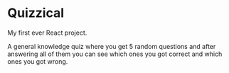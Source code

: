 # Quizzical

My first ever React project.

A general knowledge quiz where you get 5 random questions and after answering all of them you can see which ones you got correct and which ones you got wrong.
